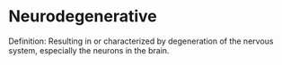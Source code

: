 # Neurodegenerative

Definition: Resulting in or characterized by degeneration of the nervous system, especially the neurons in the brain.